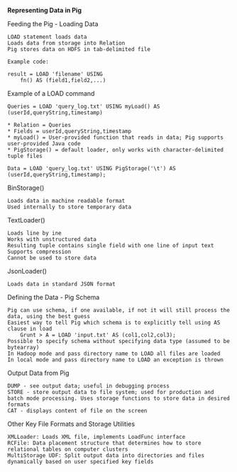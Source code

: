**Representing Data in Pig**

Feeding the Pig - Loading Data

	LOAD statement loads data
	Loads data from storage into Relation
	Pig stores data on HDFS in tab-delimited file
	
	Example code:
	
	result = LOAD 'filename' USING
		fn() AS (field1,field2,...)
		
Example of a LOAD command

	Queries = LOAD 'query_log.txt' USING myLoad() AS (userId,queryString,timestamp)
	
	* Relation = Queries
	* Fields = userId,queryString,timestamp
	* myLoad() = User-provided function that reads in data; Pig supports user-provided Java code
	* PigStorage() = default loader, only works with character-delimited tuple files
	
	Data = LOAD 'query_log.txt' USING PigStorage('\t') AS  (userId,queryString,timestamp);
	
BinStorage()

	Loads data in machine readable format
	Used internally to store temporary data

TextLoader()

	Loads line by ine
	Works with unstructured data
	Resulting tuple contains single field with one line of input text
	Supports compression
	Cannot be used to store data
	
JsonLoader()

	Loads data in standard JSON format
	
Defining the Data - Pig Schema

	Pig can use schema, if one available, if not it will still process the data, using the best guess
	Easiest way to tell Pig which schema is to explicitly tell using AS clause in load
		Grunt > A = LOAD 'input.txt' AS (col1,col2,col3);
	Possible to specify schema without specifying data type (assumed to be bytearray)
	In Hadoop mode and pass directory name to LOAD all files are loaded
	In local mode and pass directory name to LOAD an exception is thrown
	
Output Data from Pig

	DUMP - see output data; useful in debugging process
	STORE - store output data to file system; used for production and batch mode processing. Uses storage functions to store data in desired formats
	CAT - displays content of file on the screen
	
Other Key File Formats and Storage Utilities

	XMLLoader: Loads XML file, implements LoadFunc interface
	RCFile: Data placement structure that determines how to store relational tables on computer clusters
	MultiStorage UDF: Split output data into directories and files dynamically based on user specified key fields

	
